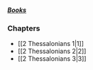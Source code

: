 ##### *[Books](--%20Bible%20--.md)*

### Chapters
- [[2 Thessalonians 1|1]]
- [[2 Thessalonians 2|2]]
- [[2 Thessalonians 3|3]]
